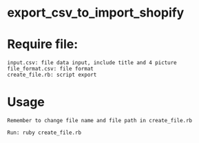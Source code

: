 # export_csv_to_import_shopify

# Require file: 
```
input.csv: file data input, include title and 4 picture
file_format.csv: file format
create_file.rb: script export
```

# Usage
```
Remember to change file name and file path in create_file.rb

Run: ruby create_file.rb
```
